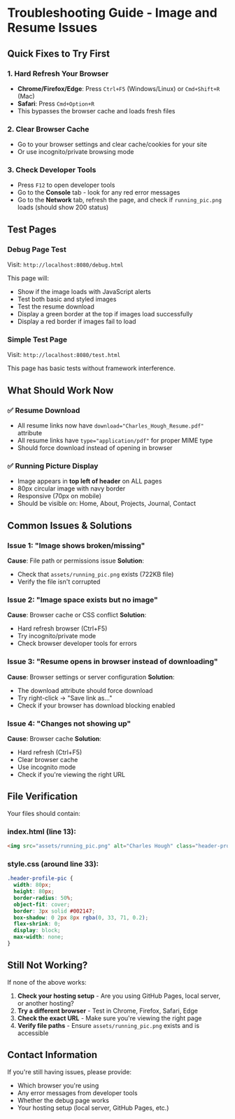 # Troubleshooting Guide - Image and Resume Issues

## Quick Fixes to Try First

### 1. **Hard Refresh Your Browser**
- **Chrome/Firefox/Edge**: Press `Ctrl+F5` (Windows/Linux) or `Cmd+Shift+R` (Mac)
- **Safari**: Press `Cmd+Option+R`
- This bypasses the browser cache and loads fresh files

### 2. **Clear Browser Cache**
- Go to your browser settings and clear cache/cookies for your site
- Or use incognito/private browsing mode

### 3. **Check Developer Tools**
- Press `F12` to open developer tools
- Go to the **Console** tab - look for any red error messages
- Go to the **Network** tab, refresh the page, and check if `running_pic.png` loads (should show 200 status)

## Test Pages

### Debug Page Test
Visit: `http://localhost:8080/debug.html`

This page will:
- Show if the image loads with JavaScript alerts
- Test both basic and styled images
- Test the resume download
- Display a green border at the top if images load successfully
- Display a red border if images fail to load

### Simple Test Page
Visit: `http://localhost:8080/test.html`

This page has basic tests without framework interference.

## What Should Work Now

### ✅ Resume Download
- All resume links now have `download="Charles_Hough_Resume.pdf"` attribute
- All resume links have `type="application/pdf"` for proper MIME type
- Should force download instead of opening in browser

### ✅ Running Picture Display
- Image appears in **top left of header** on ALL pages
- 80px circular image with navy border
- Responsive (70px on mobile)
- Should be visible on: Home, About, Projects, Journal, Contact

## Common Issues & Solutions

### Issue 1: "Image shows broken/missing"
**Cause**: File path or permissions issue
**Solution**: 
- Check that `assets/running_pic.png` exists (722KB file)
- Verify the file isn't corrupted

### Issue 2: "Image space exists but no image"
**Cause**: Browser cache or CSS conflict
**Solution**:
- Hard refresh browser (Ctrl+F5)
- Try incognito/private mode
- Check browser developer tools for errors

### Issue 3: "Resume opens in browser instead of downloading"
**Cause**: Browser settings or server configuration
**Solution**:
- The download attribute should force download
- Try right-click → "Save link as..."
- Check if your browser has download blocking enabled

### Issue 4: "Changes not showing up"
**Cause**: Browser cache
**Solution**:
- Hard refresh (Ctrl+F5)
- Clear browser cache
- Use incognito mode
- Check if you're viewing the right URL

## File Verification

Your files should contain:

### index.html (line 13):
```html
<img src="assets/running_pic.png" alt="Charles Hough" class="header-profile-pic" />
```

### style.css (around line 33):
```css
.header-profile-pic {
  width: 80px;
  height: 80px;
  border-radius: 50%;
  object-fit: cover;
  border: 3px solid #002147;
  box-shadow: 0 2px 8px rgba(0, 33, 71, 0.2);
  flex-shrink: 0;
  display: block;
  max-width: none;
}
```

## Still Not Working?

If none of the above works:

1. **Check your hosting setup** - Are you using GitHub Pages, local server, or another hosting?
2. **Try a different browser** - Test in Chrome, Firefox, Safari, Edge
3. **Check the exact URL** - Make sure you're viewing the right page
4. **Verify file paths** - Ensure `assets/running_pic.png` exists and is accessible

## Contact Information
If you're still having issues, please provide:
- Which browser you're using
- Any error messages from developer tools
- Whether the debug page works
- Your hosting setup (local server, GitHub Pages, etc.)
